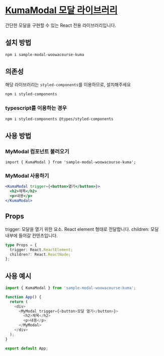 # [KumaModal 모달 라이브러리](https://www.npmjs.com/package/sample-modal-woowacourse-kuma?activeTab=readme)

간단한 모달을 구현할 수 있는 React 전용 라이브러리입니다.

## 설치 방법

```sh
npm i sample-modal-woowacourse-kuma
```

## 의존성

해당 라이브러리는 `styled-components`를 이용하므로, 설치해주세요

```sh
npm i styled-components
```

### typescript를 이용하는 경우

```sh
npm i styled-components @types/styled-components
```

## 사용 방법

### MyModal 컴포넌트 불러오기

```tsx
import { KumaModal } from 'sample-modal-woowacourse-kuma';
```

### MyModal 사용하기

```jsx
<KumaModal trigger={<button>열기</button>}>
  <h2>제목</h2>
  <p>내용</p>
</KumaModal>
```

## Props

trigger: 모달을 열기 위한 요소. React element 형태로 전달합니다.
children: 모달 내부에 들어갈 컨텐츠입니다.

```ts
type Props = {
  trigger: React.ReactElement;
  children?: React.ReactNode;
};
```

## 사용 예시

```js
import { KumaModal } from 'sample-modal-woowacourse-kuma';

function App() {
  return (
    <div>
      <MyModal trigger={<button>모달 열기</button>}>
        <h2>제목</h2>
        <p>내용</p>
      </MyModal>
    </div>
  );
}

export default App;
```
